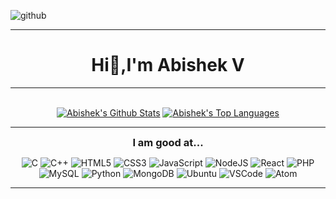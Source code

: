 ![github](https://user-images.githubusercontent.com/78716760/129578911-a7cef242-ed95-488f-a9df-0caf5601e163.png)

<hr />
<h1 align="center">
Hi👋,I'm Abishek V
</h1>
<p align="center">
  </p>
<hr />

<div align="center">
  <br/>
    <a href="https://github.com/Abishek-v14/github-readme-stats"><img alt="Abishek's Github Stats" src="https://github-readme-stats.vercel.app/api?username=Abishek-v14&show_icons=true&count_private=true&theme=react&hide_border=true&bg_color=0D1117" /></a>
  <a href="https://github.com/Abishek-v14/github-readme-stats"><img alt="Abishek's Top Languages" src="https://github-readme-stats.vercel.app/api/top-langs/?username=Abishek-v14&langs_count=8&count_private=true&layout=compact&theme=react&hide_border=true&bg_color=0D1117" /></a>
  <br/>
 </div>

<!-- ![Github stats](https://github-readme-stats.vercel.app/api?username=Abishek-v14) -->
<hr />
<div align="center">
<span align="center"><h3 style="display: inline">I am good at...</h3></span>
<p align="center">

![C](https://img.shields.io/badge/C-00599C?style=for-the-badge&logo=c&logoColor=white) ![C++](https://img.shields.io/badge/C%2B%2B-00599C?style=for-the-badge&logo=c%2B%2B&logoColor=white) ![HTML5](https://img.shields.io/badge/HTML5-E34F26?style=for-the-badge&logo=html5&logoColor=white) ![CSS3](https://img.shields.io/badge/CSS3-1572B6?style=for-the-badge&logo=css3&logoColor=white) ![JavaScript](https://img.shields.io/badge/JavaScript-F7DF1E?style=for-the-badge&logo=javascript&logoColor=black) ![NodeJS](https://img.shields.io/badge/Node.js-43853D?style=for-the-badge&logo=node-dot-js&logoColor=white) ![React](https://img.shields.io/badge/React-20232A?style=for-the-badge&logo=react&logoColor=61DAFB) ![PHP](https://img.shields.io/badge/PHP-777BB4?style=for-the-badge&logo=php&logoColor=white) ![MySQL](https://img.shields.io/badge/MySQL-00000F?style=for-the-badge&logo=mysql&logoColor=white) ![Python](https://img.shields.io/badge/Python-3776AB?style=for-the-badge&logo=python&logoColor=white) ![MongoDB](https://img.shields.io/badge/MongoDB-4EA94B?style=for-the-badge&logo=mongodb&logoColor=white) ![Ubuntu](https://img.shields.io/badge/Ubuntu-E95420?style=for-the-badge&logo=ubuntu&logoColor=white) ![VSCode](https://img.shields.io/badge/Visual_Studio_Code-0078D4?style=for-the-badge&logo=visual%20studio%20code&logoColor=white) ![Atom](https://img.shields.io/badge/Atom-66595C?style=for-the-badge&logo=Atom&logoColor=white)
</p>
</div>
<hr />
